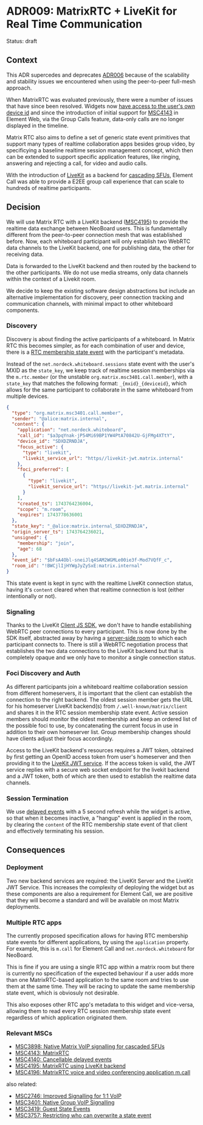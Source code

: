# ADR009: MatrixRTC + LiveKit for Real Time Communication

Status: draft

## Context

This ADR supercedes and deprecates [ADR006][adr006] because of the scalability and stability issues we encountered when using the peer-to-peer full-mesh approach.

When MatrixRTC was evaluated previously, there were a number of issues that have since been resolved. Widgets now [have access to the user's own device id](widget-api-device-id) and since the introduction of initial support for [MSC4143](MSC4143) in Element Web, via the Group Calls feature, data-only calls are no longer displayed in the timeline.

Matrix RTC also aims to define a set of generic state event primitives that support many types of realtime collaboration apps besides group video, by specificying a baseline realtime session management concept, which then can be extended to support specific application features, like ringing, answering and rejecting a call, for video and audio calls.

With the introduction of [LiveKit](MSC4195) as a backend for [cascading SFUs](MSC3898), Element Call was able to provide a E2EE group call experience that can scale to hundreds of realtime participants.

## Decision

We will use Matrix RTC with a LiveKit backend ([MSC4195](MSC4195)) to provide the realtime data exchange between NeoBoard users. This is fundamentally different from the peer-to-peer connection mesh that was established before. Now, each whiteboard participant will only establish two WebRTC data channels to the LiveKit backend, one for publishing data, the other for receiving data.

Data is forwarded to the LiveKit backend and then routed by the backend to the other participants. We do not use media streams, only data channels within the context of a Livekit room.

We decide to keep the existing software design abstractions but include an alternative implementation for discovery, peer connection tracking and communication channels, with minimal impact to other whiteboard components.

### Discovery

Discovery is about finding the active participants of a whiteboard. In Matrix RTC this becomes simpler, as for each combination of user and device, there is a [RTC membership state event](rtc-member) with the participant's metadata.

Instead of the `net.nordeck.whiteboard.sessions` state event with the user's MXID as the `state_key`, we keep track of realtime session memberships via the `m.rtc.member` (or the unstable `org.matrix.msc3401.call.member`), with a `state_key` that matches the following format: `_{mxid}_{deviceid}`, which allows for the same participant to collaborate in the same whiteboard from multiple devices.

```json
{
  "type": "org.matrix.msc3401.call.member",
  "sender": "@alice:matrix.internal",
  "content": {
    "application": "net.nordeck.whiteboard",
    "call_id": "$a3pqYnak-jP54Mi69BP1YW4PtA70842U-GjFMg4XTtY",
    "device_id": "SDXDZRNDJA",
    "focus_active": {
      "type": "livekit",
      "livekit_service_url": "https//livekit-jwt.matrix.internal"
    },
    "foci_preferred": [
      {
        "type": "livekit",
        "livekit_service_url": "https//livekit-jwt.matrix.internal"
      }
    ],
    "created_ts": 1743764236004,
    "scope": "m.room",
    "expires": 1743778636001
  },
  "state_key": "_@alice:matrix.internal_SDXDZRNDJA",
  "origin_server_ts": 1743764236021,
  "unsigned": {
    "membership": "join",
    "age": 68
  },
  "event_id": "$bFsA4Obl-sneiJlq4SAM2WGMLe00ie3f-Mod7VQfF_c",
  "room_id": "!BWCjlIjHYWgJyZySxE:matrix.internal"
}
```

This state event is kept in sync with the realtime LiveKit connection status, having it's `content` cleared when that realtime connection is lost (either intentionally or not).

### Signaling

Thanks to the LiveKit [Client JS SDK][livekit-js-sdk], we don't have to handle estabilishing WebRTC peer connections to every participant. This is now done by the SDK itself, abstracted away by having a [server-side room](livekit-room) to which each participant connects to. There is still a WebRTC negotiation process that establishes the two data connections to the LiveKit backend but that is completely opaque and we only have to monitor a single connection status.

### Foci Discovery and Auth

As different participants join a whiteboard realtime collaboration session from different homeservers, it is important that the client can establish the connection to the right backend. The oldest session member gets the URL for his homeserver LiveKit backend(s) from `/.well-known/matrix/client` and shares it in the RTC session membership state event. Active session members should monitor the oldest membership and keep an ordered list of the possible foci to use, by concatenating the current focus in use in addition to their own homeserver list. Group membership changes should have clients adjust their focus accordingly.

Access to the LiveKit backend's resources requires a JWT token, obtained by first getting an OpenID access token from user's homeserver and then providing it to the [LiveKit JWT service](livekit-jwt). If the access token is valid, the JWT service replies with a secure web socket endpoint for the livekit backend and a JWT token, both of which are then used to establish the realtime data channels.

### Session Termination

We use [delayed events](MSC4140) with a 5 second refresh while the widget is active, so that when it becomes inactive, a "hangup" event is applied in the room, by clearing the `content` of the RTC membership state event of that client and effectively terminating his session.

## Consequences

### Deployment

Two new backend services are required: the LiveKit Server and the LiveKit JWT Service. This increases the complexity of deploying the widget but as these components are also a requirement for Element Call, we are positive that they will become a standard and will be available on most Matrix deployments.

### Multiple RTC apps

The currently proposed specification allows for having RTC membership state events for different applications, by using the `application` property. For example, this is `m.call` for Element Call and `net.nordeck.whiteboard` for NeoBoard.

This is fine if you are using a single RTC app within a matrix room but there is currently no specification of the expected behaviour if a user adds more than one MatrixRTC-based application to the same room and tries to use them at the same time. They will be racing to update the same membership state event, which is obviosuly not desirable.

This also exposes other RTC app's metadata to this widget and vice-versa, allowing them to read every RTC session membership state event regardless of which application originated them.

### Relevant MSCs

- [MSC3898: Native Matrix VoIP signalling for cascaded SFUs](MSC3898)
- [MSC4143: MatrixRTC](MSC4143)
- [MSC4140: Cancellable delayed events](MSC4140)
- [MSC4195: MatrixRTC using LiveKit backend](MSC4195)
- [MSC4196: MatrixRTC voice and video conferencing application m.call](MSC4196)

also related:

- [MSC2746: Improved Signalling for 1:1 VoIP](MSC2746)
- [MSC3401: Native Group VoIP Signalling](MSC3401)
- [MSC3419: Guest State Events](MSC3419)
- [MSC3757: Restricting who can overwrite a state event](MSC3757)

<!-- references -->

[adr006]: ./adr006-webrtc-for-real-time-communication.md
[widget-api-device-id]: https://github.com/matrix-org/matrix-widget-api/commit/bd744d9bf6872d654334e0e70ef7e7f31791adb0
[MSC4143]: https://github.com/matrix-org/matrix-spec-proposals/blob/toger5/matrixRTC/proposals/4143-matrix-rtc.md
[MSC3898]: https://github.com/matrix-org/matrix-spec-proposals/blob/SimonBrandner/msc/sfu/proposals/3898-sfu.md
[MSC4140]: https://github.com/matrix-org/matrix-spec-proposals/blob/toger5/expiring-events-keep-alive/proposals/4140-delayed-events-futures.md
[MSC4195]: https://github.com/hughns/matrix-spec-proposals/blob/hughns/matrixrtc-livekit/proposals/4195-matrixrtc-livekit.md
[MSC4196]: https://github.com/matrix-org/matrix-spec-proposals/blob/hughns/matrixrtc-m-call/proposals/4196-matrixrtc-m-call.md
[MSC2746]: https://github.com/matrix-org/matrix-spec-proposals/blob/dbkr/msc2746/proposals/2746-reliable-voip.md
[MSC3401]: https://github.com/matrix-org/matrix-spec-proposals/blob/matthew/group-voip/proposals/3401-group-voip.md
[MSC3419]: https://github.com/matrix-org/matrix-spec-proposals/blob/matthew/guest-state-events/proposals/3419-guest-state-events.md
[MSC3757]: https://github.com/matrix-org/matrix-spec-proposals/blob/andybalaam/owner-state-events/proposals/3757-restricting-who-can-overwrite-a-state-event.md
[livekit-js-sdk]: https://github.com/livekit/client-sdk-js
[livekit-room]: https://docs.livekit.io/home/client/connect/#connecting-to-a-room
[livekit-jwt]: https://github.com/element-hq/lk-jwt-service
[rtc-member]: https://github.com/matrix-org/matrix-js-sdk/blob/d6ede767c929f7be179d456b5a0433be21ccaf7c/src/matrixrtc/CallMembership.ts#L35
